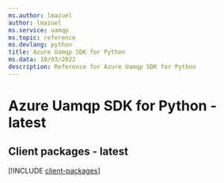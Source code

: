 ```yaml
---
ms.author: lmazuel
author: lmazuel
ms.service: uamqp
ms.topic: reference
ms.devlang: python
title: Azure Uamqp SDK for Python
ms.data: 10/03/2022
description: Reference for Azure Uamqp SDK for Python
---
```

# Azure Uamqp SDK for Python - latest

## Client packages - latest
[!INCLUDE [client-packages](uamqp-client-index.md)]